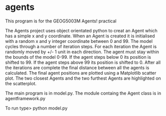 # agents
 
This program is for the GEOG5003M Agents! practical

The Agents project uses object orientated python to creat an Agent which has a simple x and y coordinate.
When an Agent is created it is initialised with a random x and y integer coordinate between 0 and 99.
The model cycles through a number of iteration steps. For each iteration the Agent is randomly moved by +/- 1 unit in each direction.
The agent must stay within the bounds of the model 0-99. If the agent steps below 0 its position is shifted to 99. If the agent steps above 99 its position is shifted to 0.
After all the iterations are complete the final distance between all the agents is calculated.
The final agent positions are plotted using a Matplotlib scatter plot.
The two closest Agents and the two furthest Agents are highlighted on the scatterplot.

The main program is in model.py. The module containg the Agent class is in agentframework.py

To run type> python model.py

